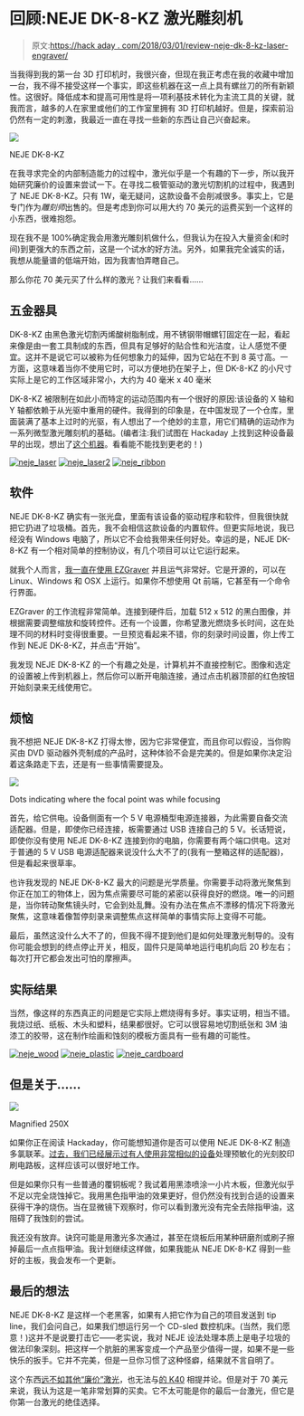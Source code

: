 # 回顾:NEJE DK-8-KZ 激光雕刻机

> 原文:[https://hack aday . com/2018/03/01/review-neje-dk-8-kz-laser-engraver/](https://hackaday.com/2018/03/01/review-neje-dk-8-kz-laser-engraver/)

当我得到我的第一台 3D 打印机时，我很兴奋，但现在我正考虑在我的收藏中增加一台，我不得不接受这样一个事实，即这些机器在这一点上具有螺丝刀的所有新颖性。这很好。降低成本和提高可用性是将一项利基技术转化为主流工具的关键，就我而言，越多的人在家里或他们的工作室里拥有 3D 打印机越好。但是，探索前沿仍然有一定的刺激，我最近一直在寻找一些新的东西让自己兴奋起来。

[![](../Images/9a260a22df603919a22ce6b58a422232.png)](https://hackaday.com/wp-content/uploads/2018/02/neje_full1.jpg)

NEJE DK-8-KZ

在我寻求完全的内部制造能力的过程中，激光似乎是一个有趣的下一步，所以我开始研究廉价的设置来尝试一下。在寻找二极管驱动的激光切割机的过程中，我遇到了 NEJE DK-8-KZ。只有 1W，毫无疑问，这款设备不会削减很多。事实上，它是专门作为*雕刻师*出售的。但是考虑到你可以用大约 70 美元的运费买到一个这样的小东西，很难抱怨。

现在我不是 100%确定我会用激光雕刻机做什么，但我认为在投入大量资金(和时间)到更强大的东西之前，这是一个试水的好方法。另外，如果我完全诚实的话，我想从能量谱的低端开始，因为我害怕弄瞎自己。

那么你花 70 美元买了什么样的激光？让我们来看看……

## 五金器具

DK-8-KZ 由黑色激光切割丙烯酸树脂制成，用不锈钢带帽螺钉固定在一起，看起来像是由一套工具制成的东西，但具有足够好的贴合性和光洁度，让人感觉不便宜。这并不是说它可以被称为任何想象力的延伸，因为它站在不到 8 英寸高。一方面，这意味着当你不使用它时，可以方便地扔在架子上，但 DK-8-KZ 的小尺寸实际上是它的工作区域非常小，大约为 40 毫米 x 40 毫米

DK-8-KZ 被限制在如此小而特定的运动范围内有一个很好的原因:该设备的 X 轴和 Y 轴都依赖于从光驱中重用的硬件。我得到的印象是，在中国发现了一个仓库，里面装满了基本上过时的光驱，有人想出了一个绝妙的主意，用它们精确的运动作为一系列微型激光雕刻机的基础。(编者注:我们试图在 Hackaday 上找到这种设备最早的出现，想出了[这个机器](https://hackaday.com/2010/08/26/building-a-laser-cutter-from-a-weak-laser/)。看看能不能找到更老的！)

 [![neje_laser](../Images/77daae3ea5507908c8590595f5adf67d.png "neje_laser")](https://i0.wp.com/hackaday.com/wp-content/uploads/2018/02/neje_laser.jpg?ssl=1)  [![neje_laser2](../Images/8acb98a7cf21ee6749d242922a6adfbc.png "neje_laser2")](https://i0.wp.com/hackaday.com/wp-content/uploads/2018/02/neje_laser2.jpg?ssl=1)  [![neje_ribbon](../Images/8afa0f3dae8fcdef7ba555c56ba1b0f8.png "neje_ribbon")](https://i0.wp.com/hackaday.com/wp-content/uploads/2018/02/neje_ribbon.jpg?ssl=1) 

## 软件

NEJE DK-8-KZ 确实有一张光盘，里面有该设备的驱动程序和软件，但我很快就把它扔进了垃圾桶。首先，我不会相信这款设备的内置软件。但更实际地说，我已经没有 Windows 电脑了，所以它不会给我带来任何好处。幸运的是，NEJE DK-8-KZ 有一个相对简单的控制协议，有几个项目可以让它运行起来。

就我个人而言，[我一直在使用 EZGraver](https://github.com/camrein/EzGraver) 并且运气非常好。它是开源的，可以在 Linux、Windows 和 OSX 上运行。如果你不想使用 Qt 前端，它甚至有一个命令行界面。

EZGraver 的工作流程非常简单。连接到硬件后，加载 512 x 512 的黑白图像，并根据需要调整缩放和旋转控件。还有一个设置，你希望激光燃烧多长时间，这在处理不同的材料时变得很重要。一旦预览看起来不错，你的刻录时间设置，你上传工作到 NEJE DK-8-KZ，并点击“开始”。

我发现 NEJE DK-8-KZ 的一个有趣之处是，计算机并不直接控制它。图像和选定的设置被上传到机器上，然后你可以断开电脑连接，通过点击机器顶部的红色按钮开始刻录来无线使用它。

## 烦恼

我不想把 NEJE DK-8-KZ 打得太惨，因为它非常便宜，而且你可以假设，当你购买由 DVD 驱动器外壳制成的产品时，这种体验不会是完美的。但是如果你决定沿着这条路走下去，还是有一些事情需要提及。

[![](../Images/8ba301ee098f1e598c1a27be6e6f4511.png)](https://hackaday.com/wp-content/uploads/2018/02/neje_drift.jpg)

Dots indicating where the focal point was while focusing

首先，给它供电。设备侧面有一个 5 V 电源桶型电源连接器，为此需要自备交流适配器。但是，即使你已经连接，板需要通过 USB 连接自己的 5 V。长话短说，即使你没有使用 NEJE DK-8-KZ 连接到你的电脑，你需要有两个端口供电。这对于普通的 5 V USB 电源适配器来说没什么大不了的(我有一整箱这样的适配器)，但是看起来很草率。

也许我发现的 NEJE DK-8-KZ 最大的问题是光学质量。你需要手动将激光聚焦到你正在加工的物体上，因为焦点需要尽可能的紧密以获得良好的燃烧。唯一的问题是，当你转动聚焦镜头时，它会到处乱舞。没有办法在焦点不漂移的情况下将激光聚焦，这意味着像暂停刻录来调整焦点这样简单的事情实际上变得不可能。

最后，虽然这没什么大不了的，但我不得不提到他们是如何处理激光制导的。没有你可能会想到的终点停止开关，相反，固件只是简单地运行电机向后 20 秒左右；每次打开它都会发出可怕的摩擦声。

## 实际结果

当然，像这样的东西真正的问题是它实际上燃烧得有多好。事实证明，相当不错。我烧过纸、纸板、木头和塑料，结果都很好。它可以很容易地切割纸张和 3M 油漆工的胶带，这在制作绘画和蚀刻的模板方面具有一些有趣的可能性。

 [![neje_wood](../Images/ff7d3af443c2f7ad87ba371f5aa4c18f.png "neje_wood")](https://i0.wp.com/hackaday.com/wp-content/uploads/2018/02/neje_wood.jpg?ssl=1)  [![neje_plastic](../Images/ffa6b2a66c070bfc9e65f317c647fbdd.png "neje_plastic")](https://i0.wp.com/hackaday.com/wp-content/uploads/2018/02/neje_plastic.jpg?ssl=1)  [![neje_cardboard](../Images/bfe86d023c9ea10d433e7635a475ec36.png "neje_cardboard")](https://i0.wp.com/hackaday.com/wp-content/uploads/2018/02/neje_cardboard.jpg?ssl=1) 

## 但是关于……

[![](../Images/f9a6b5939a717f24e0fe986136509a96.png)](https://hackaday.com/wp-content/uploads/2018/02/neje_magnified.jpg)

Magnified 250X

如果你正在阅读 Hackaday，你可能想知道你是否可以使用 NEJE DK-8-KZ 制造多氯联苯。[过去，我们已经展示过有人使用非常相似的设备](https://hackaday.com/2016/03/14/laser-pcb-exposer-built-from-cd-rom-drives/)处理预敏化的光刻胶印刷电路板，这样应该可以很好地工作。

但是如果你只有一些普通的覆铜板呢？我试着用黑漆喷涂一小片木板，但激光似乎不足以完全烧蚀掉它。我用黑色指甲油的效果更好，但仍然没有找到合适的设置来获得干净的烧伤。当在显微镜下观察时，你可以看到激光没有完全去除指甲油，这阻碍了我蚀刻的尝试。

我还没有放弃。诀窍可能是用激光多次通过，甚至在烧板后用某种研磨剂或刷子擦掉最后一点点指甲油。我计划继续这样做，如果我能从 NEJE DK-8-KZ 得到一些好的主板，我会发布一个更新。

## 最后的想法

NEJE DK-8-KZ 是这样一个老黑客，如果有人把它作为自己的项目发送到 tip line，我们会问自己，如果我们想运行另一个 CD-sled 数控机床。(当然，我们愿意！)这并不是说要打击它——老实说，我对 NEJE 设法处理本质上是电子垃圾的做法印象深刻。把这样一个肮脏的黑客变成一个产品至少值得一提，如果不是一些快乐的扳手。它并不完美，但是一旦你习惯了这种怪癖，结果就不言自明了。

这个东西[远不如其他“廉价”激光](https://hackaday.com/2017/12/22/improving-cheap-laser-engravers-for-pcb-fabrication/)，也无法与[的 K40](https://hackaday.com/tag/k40/) 相提并论。但是对于 70 美元来说，我认为这是一笔非常划算的买卖。它不太可能是你的最后一台激光，但它是你第一台激光的绝佳选择。